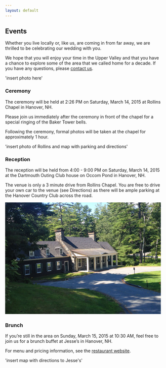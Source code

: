 ```yaml
---
layout: default
---
```


## Events ##

Whether you live locally or, like us, are coming in from far away, we are thrilled to be celebrating our wedding with you.

We hope that you will enjoy your time in the Upper Valley and that you have a chance to explore some of the area that we called home for a decade. If you have any questions, please [contact us](/about/contact.html).

'insert photo here'

### Ceremony ###

The ceremony will be held at 2:26 PM on Saturday, March 14, 2015 at Rollins Chapel in Hanover, NH. 

Please join us immediately after the ceremony in front of the chapel for a special ringing of the Baker Tower bells.

Following the ceremony, formal photos will be taken at the chapel for approximately 1 hour.

'insert photo of Rollins and map with parking and directions'

### Reception ###

The reception will be held from 4:00 - 9:00 PM on Saturday, March 14, 2015 at the Dartmouth Outing Club house on Occom Pond in Hanover, NH.

The venue is only a 3 minute drive from Rollins Chapel. You are free to drive your own car to the venue (see Directions) as there will be ample parking at the Hanover Country Club across the road.

<div class="photo">
  <img src="/images/places/doc-house.jpg">
</div>

### Brunch ###

If you’re still in the area on Sunday, March 15, 2015 at 10:30 AM, feel free to join us for a brunch buffet at Jesse’s in Hanover, NH.

For menu and pricing information, see the [restaurant website](http://www.jesses.com/jesses-menu/#brunch).

'insert map with directions to Jesse's'

